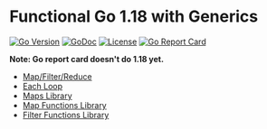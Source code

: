 # Functional Go 1.18 with Generics

[![Go Version](https://img.shields.io/github/go-mod/go-version/rwxrob/bonzai)](https://tip.golang.org/doc/go1.18)
[![GoDoc](https://godoc.org/github.com/rwxrob/fn?status.svg)](https://godoc.org/github.com/rwxrob/fn)
[![License](https://img.shields.io/badge/license-Apache2-brightgreen.svg)](LICENSE)
[![Go Report
Card](https://goreportcard.com/badge/github.com/rwxrob/fn)](https://goreportcard.com/report/github.com/rwxrob/fn)

**Note: Go report card doesn't do 1.18 yet.**

* [Map/Filter/Reduce](fn.go)
* [Each Loop](each)
* [Maps Library](maps)
* [Map Functions Library](mapf)
* [Filter Functions Library](filt)
